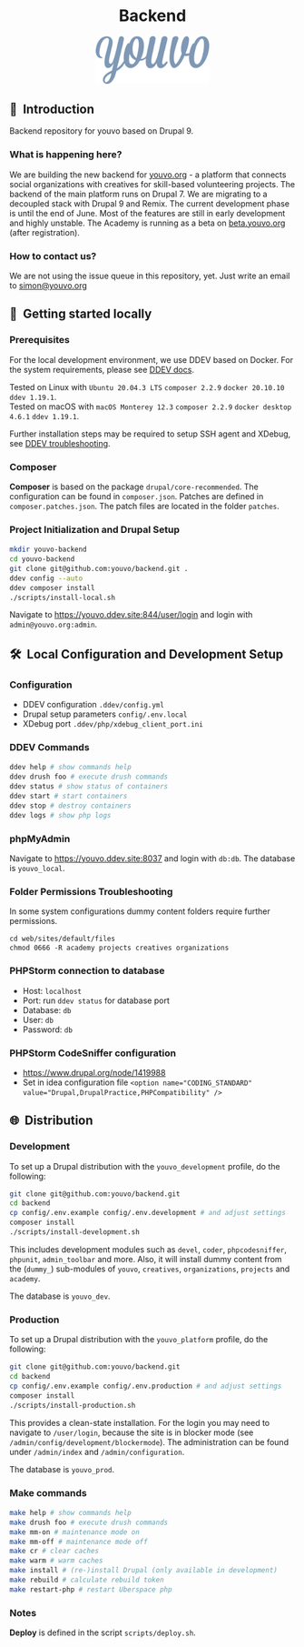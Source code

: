 <h1 align="center">Backend</h1>
<p align="center">
  <img width="200" src="/resources/logo.png">
</p>

## :wave: &nbsp;Introduction

Backend repository for youvo based on Drupal 9.

### What is happening here?

We are building the new backend for [youvo.org](https://www.youvo.org) - a platform that connects social organizations with creatives for skill-based volunteering projects. The backend of the main platform runs on Drupal 7. We are migrating to a decoupled stack with Drupal 9 and Remix. The current development phase is until the end of June. Most of the features are still in early development and highly unstable. The Academy is running as a beta on [beta.youvo.org](https://beta.youvo.org/academy) (after registration).

### How to contact us?

We are not using the issue queue in this repository, yet. Just write an email to simon@youvo.org

## :whale: &nbsp;Getting started locally

### Prerequisites

For the local development environment, we use DDEV based on Docker. For the system requirements, please see [DDEV docs](https://ddev.readthedocs.io/en/stable/).

Tested on Linux with `Ubuntu 20.04.3 LTS` `composer 2.2.9` `docker 20.10.10` `ddev 1.19.1`.  
Tested on macOS with `macOS Monterey 12.3` `composer 2.2.9` `docker desktop 4.6.1` `ddev 1.19.1`.

Further installation steps may be required to setup SSH agent and XDebug, see [DDEV troubleshooting](https://ddev.readthedocs.io/en/stable/users/troubleshooting/).

### Composer

**Composer** is based on the package `drupal/core-recommended`. The configuration can be found in `composer.json`. Patches are defined in `composer.patches.json`. The patch files are located in the folder `patches`.

### Project Initialization and Drupal Setup

```bash
mkdir youvo-backend
cd youvo-backend
git clone git@github.com:youvo/backend.git .
ddev config --auto
ddev composer install
./scripts/install-local.sh
```

Navigate to https://youvo.ddev.site:844/user/login and login with `admin@youvo.org:admin`.

## :hammer_and_wrench: &nbsp;Local Configuration and Development Setup

### Configuration

- DDEV configuration `.ddev/config.yml`
- Drupal setup parameters `config/.env.local`
- XDebug port `.ddev/php/xdebug_client_port.ini`

### DDEV Commands

```bash
ddev help # show commands help
ddev drush foo # execute drush commands
ddev status # show status of containers
ddev start # start containers
ddev stop # destroy containers
ddev logs # show php logs
```

### phpMyAdmin

Navigate to https://youvo.ddev.site:8037 and login with `db:db`. The database is `youvo_local`.

### Folder Permissions Troubleshooting

In some system configurations dummy content folders require further permissions.

```
cd web/sites/default/files
chmod 0666 -R academy projects creatives organizations
```

### PHPStorm connection to database

- Host: `localhost`
- Port: run `ddev status` for database port
- Database: `db`
- User: `db`
- Password: `db`

### PHPStorm CodeSniffer configuration

* https://www.drupal.org/node/1419988
* Set in idea configuration file `<option name="CODING_STANDARD" value="Drupal,DrupalPractice,PHPCompatibility" />`

## :globe_with_meridians: &nbsp;Distribution

### Development

To set up a Drupal distribution with the `youvo_development` profile, do the following:

```bash
git clone git@github.com:youvo/backend.git
cd backend
cp config/.env.example config/.env.development # and adjust settings
composer install
./scripts/install-development.sh
```

This includes development modules such as `devel`, `coder`, `phpcodesniffer`, `phpunit`, `admin_toolbar` and more. Also, it will install dummy content from the (`dummy_`) sub-modules of `youvo`, `creatives`, `organizations`, `projects` and `academy`.

The database is `youvo_dev`.

### Production

To set up a Drupal distribution with the `youvo_platform` profile, do the following:

```bash
git clone git@github.com:youvo/backend.git
cd backend
cp config/.env.example config/.env.production # and adjust settings
composer install
./scripts/install-production.sh
```

This provides a clean-state installation. For the login you may need to navigate to `/user/login`, because the site is in blocker mode (see `/admin/config/development/blockermode`). The administration can be found under `/admin/index` and `/admin/configuration`.

The database is `youvo_prod`.

### Make commands

```bash
make help # show commands help
make drush foo # execute drush commands
make mm-on # maintenance mode on
make mm-off # maintenance mode off
make cr # clear caches
make warm # warm caches
make install # (re-)install Drupal (only available in development)
make rebuild # calculate rebuild token
make restart-php # restart Uberspace php
```

### Notes

**Deploy** is defined in the script `scripts/deploy.sh`.
